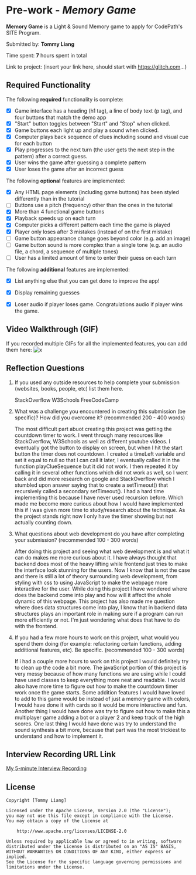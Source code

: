 # Pre-work - *Memory Game*

**Memory Game** is a Light & Sound Memory game to apply for CodePath's SITE Program. 

Submitted by: **Tommy Liang**

Time spent: **7** hours spent in total

Link to project: (insert your link here, should start with https://glitch.com...)

## Required Functionality

The following **required** functionality is complete:

* [x] Game interface has a heading (h1 tag), a line of body text (p tag), and four buttons that match the demo app
* [x] "Start" button toggles between "Start" and "Stop" when clicked. 
* [x] Game buttons each light up and play a sound when clicked. 
* [x] Computer plays back sequence of clues including sound and visual cue for each button
* [x] Play progresses to the next turn (the user gets the next step in the pattern) after a correct guess. 
* [x] User wins the game after guessing a complete pattern
* [x] User loses the game after an incorrect guess

The following **optional** features are implemented:

* [x] Any HTML page elements (including game buttons) has been styled differently than in the tutorial
* [ ] Buttons use a pitch (frequency) other than the ones in the tutorial
* [x] More than 4 functional game buttons
* [x] Playback speeds up on each turn
* [x] Computer picks a different pattern each time the game is played
* [x] Player only loses after 3 mistakes (instead of on the first mistake)
* [ ] Game button appearance change goes beyond color (e.g. add an image)
* [ ] Game button sound is more complex than a single tone (e.g. an audio file, a chord, a sequence of multiple tones)
* [ ] User has a limited amount of time to enter their guess on each turn

The following **additional** features are implemented:

- [x] List anything else that you can get done to improve the app!
- [x] Display remaining guesses
- [x] Loser audio if player loses game. Congratulations audio if player wins the game.


## Video Walkthrough (GIF)

If you recorded multiple GIFs for all the implemented features, you can add them here:
![x](http://g.recordit.co/VVotERqTVO.gif)


## Reflection Questions
1. If you used any outside resources to help complete your submission (websites, books, people, etc) list them here. 

    StackOverflow
    W3Schools
    FreeCodeCamp 

2. What was a challenge you encountered in creating this submission (be specific)? How did you overcome it? (recommended 200 - 400 words) 

    The most difficult part abuot creating this project was getting the countdown timer to work. I went through many resources like StackOverflow, W3Schools as well as different youtube videos.
    I eventually got the button to display on screen, but when I hit the start button the timer does not countdown. I created a timeLeft variable and set it equal to null so that I can call it later, I eventually called it in the function playClueSequence but it did not work. I then repeated it by calling it in several other functions which did not work as well, so I went back and did more research on google and StackOverflow which I stumbled upon answer saying that to create a setTimeout() that recursively called a secondary setTimeout(). I had a hard time implementing this because I have never used recursion before. Which made me become more curious about how I would have implemented this if I was given more time to study/research about the technique. As the project stands right now I only have the timer showing but not actually counting down.


3. What questions about web development do you have after completing your submission? (recommended 100 - 300 words) 

    After doing this project and seeing what web development is and what it can do makes me more curious about it. I have always thought that backend does most of the heavy lifting while frontend just tries to make
    the interface look stunning for the users. Now I know that is not the case and there is still a lot of theory surrounding web development, from styling with css to using JavaScript to make the webpage more interactive for the user. While doing this project I have wondered where does the backend come into play and how will it affect the whole dynamic of this webpage. This project has also made me question where does
    data structures come into play, I know that in backend data structures plays an important role in making sure if a program can run more efficiently or not. I'm just wondering what does that have to do with the frontend.

4. If you had a few more hours to work on this project, what would you spend them doing (for example: refactoring certain functions, adding additional features, etc). Be specific. (recommended 100 - 300 words) 
    
    If i had a couple more hours to work on this project I would definitely try to clean up the code a bit more. The javaScript portion of this project is very messy because of how many functions we are using
    while I could have used classes to keep everything more neat and readable. I would also have more time to figure out how to make the countdown timer work once the game starts. Some addition features I would have loved to add to this game would be instead of just a memory game with colors, I would have done it with cards so it would be more interactive and fun. Another thing I would have done was try to figure out how to make this a multiplayer game adding a bot or a player 2 and keep track of the high scores. One last thing I would have done was try to understand the sound synthesis a bit more, because that part was the most trickiest to understand and how to implement it.   



## Interview Recording URL Link

[My 5-minute Interview Recording](your-link-here)


## License

    Copyright [Tommy Liang]

    Licensed under the Apache License, Version 2.0 (the "License");
    you may not use this file except in compliance with the License.
    You may obtain a copy of the License at

        http://www.apache.org/licenses/LICENSE-2.0

    Unless required by applicable law or agreed to in writing, software
    distributed under the License is distributed on an "AS IS" BASIS,
    WITHOUT WARRANTIES OR CONDITIONS OF ANY KIND, either express or implied.
    See the License for the specific language governing permissions and
    limitations under the License.
